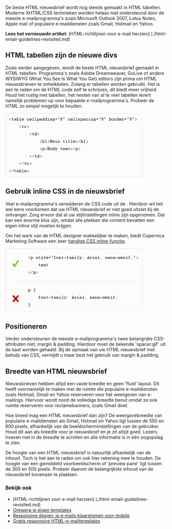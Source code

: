 De beste HTML nieuwsbrief wordt nog steeds gemaakt in HTML tabellen.
Moderne XHTML/CSS technieken worden helaas niet ondersteund door de
meeste e-mailprogramma's zoals Microsoft Outlook 2007, Lotus Notes,
Apple mail of populaire e-maildiensten zoals Gmail, Hotmail en Yahoo.

**Lees het vernieuwde artikel:** [HTML-richtlijnen voor e-mail herzien]
(./html-email-guidelines-revisited.md)

HTML tabellen zijn de nieuwe divs
---------------------------------

Zoals eerder aangegeven, wordt de beste HTML nieuwsbrief gemaakt in HTML
tabellen. Programma's zoals Adobe Dreamweaver, GoLive of andere WYSIWYG
(What You See Is What You Get) editors zijn prima om HTML nieuwsbrieven
te ontwikkelen. Zolang er tabellen worden gebruikt. Het is aan te raden
om de HTML code zelf te schrijven, dit biedt meer vrijheid. Houd het
rustig met tabellen, het nesten van al te veel tabellen levert namelijk
problemen op voor bepaalde e-mailprogramma's. Probeer de HTML zo simpel
mogelijk te houden.

![HTML tabel voor e-mailnieuwsbrieven](../images/code-table.png)

Gebruik inline CSS in de nieuwsbrief
------------------------------------

Veel e-mailprogramma's verwijderen de CSS code uit de . Hierdoor wil het
wel eens voorkomen dat uw HTML nieuwsbrief er niet goed uitziet bij de
ontvanger. Zorg ervoor dat al uw stijlinstellingen inline zijn
opgenomen. Dat kan een enorme klus zijn, omdat alle plekken die content
bevatten een eigen inline stijl moeten krijgen.

Om het werk van de HTML designer makkelijker te maken, biedt Copernica
Marketing Software een zeer [handige CSS
inline-functie](./ontwerp-je-eigen-email-templates.md "handige CSS inline-functie").

![Inline CSS style voor e-mailnieuwsbrieven](../images/code-inline-style.png)

Positioneren
------------

Verder ondersteunen de meeste e-mailprogramma's twee belangrijke
CSS-attributen niet, margin & padding. Hierdoor moet de bekende
'spacer.gif' uit de kast worden gehaald. Bij de opmaak van uw HTML
nieuwsbrief met behulp van CSS, vermijdt u maar best het gebruik van
margin & padding.

Breedte van HTML nieuwsbrief
----------------------------

Nieuwsbrieven hebben altijd een vaste breedte en geen 'fluid' layout.
Dit heeft voornamelijk te maken met de ruimte die populaire
e-maildiensten zoals Hotmail, Gmail en Yahoo reserveren voor het
weergeven van e-mailings. Hiervoor wordt nooit de volledige breedte
benut omdat ze ook ruimte reserveren voor reclamebanners, zoals Gmail
doet.

Hoe breed mag een HTML nieuwsbrief dan zijn? De weergavebreedte van
populaire e-maildiensten als Gmail, Hotmail en Yahoo ligt tussen de 550
en 600 pixels, afhankelijk van de beeldscherminstellingen van de
gebruiker. Houd dit aan als breedte voor je nieuwsbrief en je zit altijd
goed. Lezers hoeven niet in de breedte te scrollen en alle informatie is
in één oogopslag te zien.

De hoogte van een HTML nieuwsbrief is natuurlijk afhankelijk van de
inhoud. Toch is het aan te raden om ook hier rekening mee te houden. De
hoogte van een gemiddeld voorbeeldscherm of 'preview pane' ligt tussen
de 300 en 500 pixels. Probeer daarom de belangrijkste inhoud van de
nieuwsbrief bovenaan te plaatsen.

### Bekijk ook

-   [HTML-richtlijnen voor e-mail herzien] (./html-email-guidelines-revisited.md)
-   [Ontwerp je eigen templates](./ontwerp-je-eigen-email-templates.md "Ontwerp je eigen templates")
-   [Responsive design: je e-mails klaarstomen voor
    mobile](./responsive-design-je-e-mails-klaarstomen-voor-mobile.md "Responsive design: je e-mails klaarstomen voor mobile")
-   [Gratis responsive HTML-e-mailtemplates](./gratis-responsive-html-e-mailtemplates.md)

